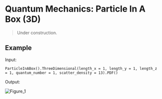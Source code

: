 # Quantum Mechanics: Particle In A Box (3D)

> Under construction.

## Example

Input:

```shell
ParticleInABox().ThreeDimensional(length_x = 1, length_y = 1, length_z = 1, quantum_number = 1, scatter_density = 13).PDF()
```
Output:

![Figure_1](https://github.com/xPrithvi/Quantum-Mechanics-Particle-In-A-Box-3D/blob/master/Figs/Figure_1.png)
